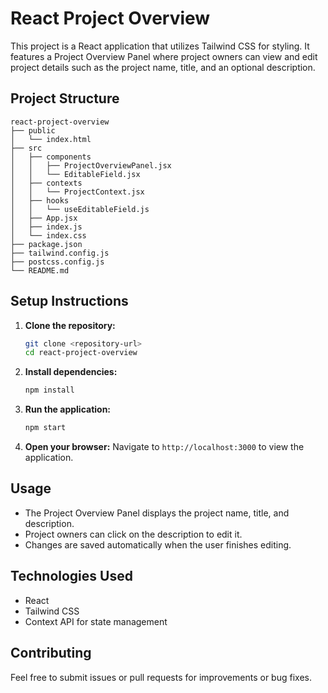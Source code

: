 # React Project Overview

This project is a React application that utilizes Tailwind CSS for styling. It features a Project Overview Panel where project owners can view and edit project details such as the project name, title, and an optional description.

## Project Structure

```
react-project-overview
├── public
│   └── index.html
├── src
│   ├── components
│   │   ├── ProjectOverviewPanel.jsx
│   │   └── EditableField.jsx
│   ├── contexts
│   │   └── ProjectContext.jsx
│   ├── hooks
│   │   └── useEditableField.js
│   ├── App.jsx
│   ├── index.js
│   └── index.css
├── package.json
├── tailwind.config.js
├── postcss.config.js
└── README.md
```

## Setup Instructions

1. **Clone the repository:**
   ```bash
   git clone <repository-url>
   cd react-project-overview
   ```

2. **Install dependencies:**
   ```bash
   npm install
   ```

3. **Run the application:**
   ```bash
   npm start
   ```

4. **Open your browser:**
   Navigate to `http://localhost:3000` to view the application.

## Usage

- The Project Overview Panel displays the project name, title, and description.
- Project owners can click on the description to edit it.
- Changes are saved automatically when the user finishes editing.

## Technologies Used

- React
- Tailwind CSS
- Context API for state management

## Contributing

Feel free to submit issues or pull requests for improvements or bug fixes.